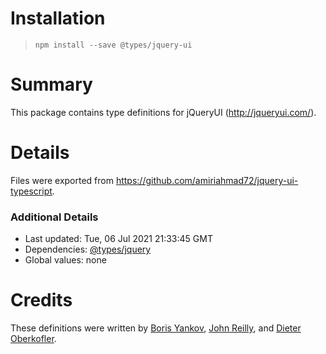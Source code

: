# Installation
> `npm install --save @types/jquery-ui`

# Summary
This package contains type definitions for jQueryUI (http://jqueryui.com/).

# Details
Files were exported from https://github.com/amiriahmad72/jquery-ui-typescript.

### Additional Details
 * Last updated: Tue, 06 Jul 2021 21:33:45 GMT
 * Dependencies: [@types/jquery](https://npmjs.com/package/@types/jquery)
 * Global values: none

# Credits
These definitions were written by [Boris Yankov](https://github.com/borisyankov), [John Reilly](https://github.com/johnnyreilly), and [Dieter Oberkofler](https://github.com/doberkofler).
